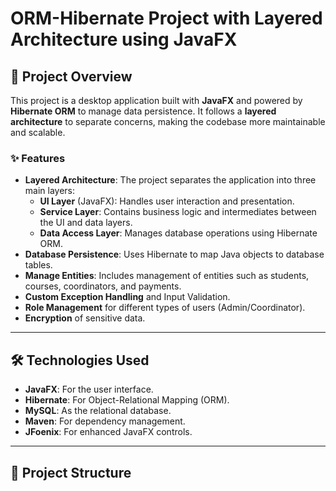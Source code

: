 # ORM-Hibernate Project with Layered Architecture using JavaFX  

## 📖 Project Overview  
This project is a desktop application built with **JavaFX** and powered by **Hibernate ORM** to manage data persistence. It follows a **layered architecture** to separate concerns, making the codebase more maintainable and scalable.  

### ✨ Features  
- **Layered Architecture**: The project separates the application into three main layers:  
  - **UI Layer** (JavaFX): Handles user interaction and presentation.  
  - **Service Layer**: Contains business logic and intermediates between the UI and data layers.  
  - **Data Access Layer**: Manages database operations using Hibernate ORM.  
- **Database Persistence**: Uses Hibernate to map Java objects to database tables.  
- **Manage Entities**: Includes management of entities such as students, courses, coordinators, and payments.  
- **Custom Exception Handling** and Input Validation.  
- **Role Management** for different types of users (Admin/Coordinator).  
- **Encryption** of sensitive data.  

---

## 🛠️ Technologies Used  
- **JavaFX**: For the user interface.  
- **Hibernate**: For Object-Relational Mapping (ORM).  
- **MySQL**: As the relational database.  
- **Maven**: For dependency management.  
- **JFoenix**: For enhanced JavaFX controls.  

---

## 📂 Project Structure  
